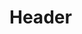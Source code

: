 <!-- TITLE: Kerebor Silvermane -->
<!-- SUBTITLE: A quick summary of Kerebor Silvermane -->

# Header